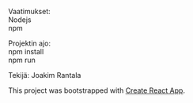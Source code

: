 Vaatimukset: \
Nodejs \
npm 


Projektin ajo: \
npm install \
npm run 

Tekijä: 
Joakim Rantala


This project was bootstrapped with [Create React App](https://github.com/facebook/create-react-app).
